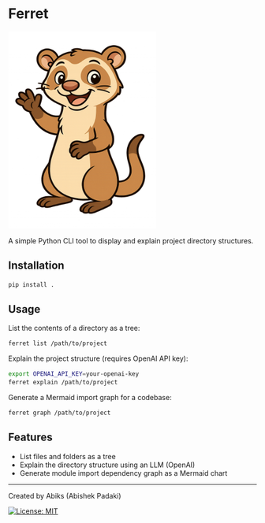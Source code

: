 # Ferret

<img src="assets/ferret.png" width="300" height="400">

A simple Python CLI tool to display and explain project directory structures.

## Installation

```sh
pip install .
```

## Usage

List the contents of a directory as a tree:

```sh
ferret list /path/to/project
```

Explain the project structure (requires OpenAI API key):

```sh
export OPENAI_API_KEY=your-openai-key
ferret explain /path/to/project
```

Generate a Mermaid import graph for a codebase:

```sh
ferret graph /path/to/project
```

## Features
- List files and folders as a tree
- Explain the directory structure using an LLM (OpenAI)
- Generate module import dependency graph as a Mermaid chart

---

Created by Abiks (Abishek Padaki)

[![License: MIT](https://img.shields.io/badge/License-MIT-yellow.svg)](LICENSE)
